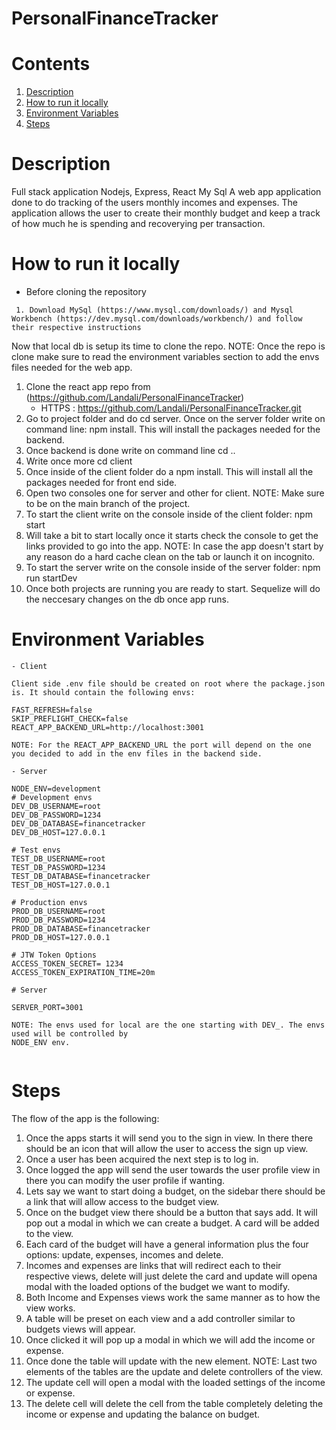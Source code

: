 # PersonalFinanceTracker

# Contents

1. [Description](#Description)
2. [How to run it locally](#local-run)
3. [Environment Variables](#env-variables)
4. [Steps](#steps)
# Description

Full stack application Nodejs, Express, React My Sql
A web app application done to do tracking of the users monthly incomes and expenses. The application allows the user to create their monthly budget and keep a track of how much he is spending and recoverying per transaction.

# How to run it locally

- Before cloning the repository
```
 1. Download MySql (https://www.mysql.com/downloads/) and Mysql Workbench (https://dev.mysql.com/downloads/workbench/) and follow their respective instructions

```
 Now that local db is setup its time to clone the repo. NOTE: Once the repo is clone make sure to read the environment variables section to add the envs files needed for the web app.
 1. Clone the react app repo from (https://github.com/Landali/PersonalFinanceTracker)
    - HTTPS : https://github.com/Landali/PersonalFinanceTracker.git
 2. Go to project folder and do cd server. Once on the server folder write on command line: npm install. This
 will install the packages needed for the backend.
 3. Once backend is done write on command line cd ..
 4. Write once more cd client
 5. Once inside of the client folder do a npm install. This will install all the packages needed for front end side.
 6. Open two consoles one for server and other for client. NOTE: Make sure to be on the main branch of the project.
 7. To start the client write on the console inside of the client folder: npm start
 8. Will take a bit to start locally once it starts check the console to get the links provided to go into the app. NOTE: In case the app doesn't start by any reason do a hard cache clean on the tab or launch it on incognito.
 9. To start the server write on the console inside of the server folder: npm run startDev
 10. Once both projects are running you are ready to start. Sequelize will do the neccesary changes on the db once app runs.



# Environment Variables
```
- Client

Client side .env file should be created on root where the package.json is. It should contain the following envs:

FAST_REFRESH=false
SKIP_PREFLIGHT_CHECK=false
REACT_APP_BACKEND_URL=http://localhost:3001 

NOTE: For the REACT_APP_BACKEND_URL the port will depend on the one you decided to add in the env files in the backend side.
```
```
- Server

NODE_ENV=development
# Development envs
DEV_DB_USERNAME=root
DEV_DB_PASSWORD=1234
DEV_DB_DATABASE=financetracker
DEV_DB_HOST=127.0.0.1

# Test envs
TEST_DB_USERNAME=root
TEST_DB_PASSWORD=1234
TEST_DB_DATABASE=financetracker
TEST_DB_HOST=127.0.0.1

# Production envs
PROD_DB_USERNAME=root
PROD_DB_PASSWORD=1234
PROD_DB_DATABASE=financetracker
PROD_DB_HOST=127.0.0.1

# JTW Token Options
ACCESS_TOKEN_SECRET= 1234
ACCESS_TOKEN_EXPIRATION_TIME=20m

# Server

SERVER_PORT=3001

NOTE: The envs used for local are the one starting with DEV_. The envs used will be controlled by 
NODE_ENV env.


```

# Steps

The flow of the app is the following:
 1. Once the apps starts it will send you to the sign in view. In there there should be an icon that will allow the user to access the sign up view.
 2. Once a user has been acquired the next step is to log in.
 3. Once logged the app will send the user towards the user profile view in there you can modify the user profile if wanting.
 3. Lets say we want to start doing a budget, on the sidebar there should be a link that will allow access to the budget view.
 4. Once on the budget view there should be a button that says add. It will pop out a modal in which we can create a budget. A card will be added to the view.
 5. Each card of the budget will have a general information plus the four options: update, expenses, incomes and delete.
 6. Incomes and expenses are links that will redirect each to their respective views, delete will just delete the card and update will opena  modal with the loaded options of the budget we want to modify.
 7. Both Income and Expenses views work the same manner as to how the view works.
 8. A table will be preset on each view and a add controller similar to budgets views will appear.
 9. Once clicked it will pop up a modal in which we will add the income or expense.
 10. Once done the table will update with the new element. NOTE: Last two elements of the tables are the update and delete controllers of the view.
 11. The update cell will open a modal with the loaded settings of the income or expense.
 12. The delete cell will delete the cell from the table completely deleting the income or expense and updating the balance on budget.
 